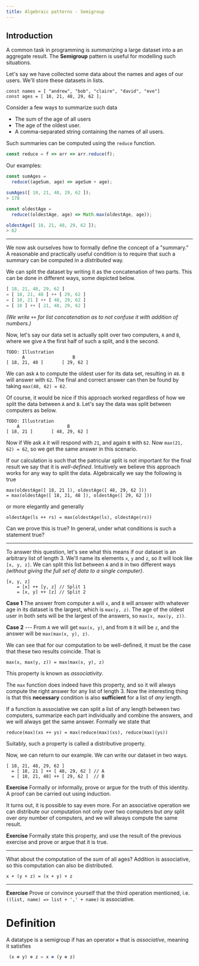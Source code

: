 ```yaml
---
title: Algebraic patterns - Semigroup
---
```


Introduction
------------

A common task in programming is *summarizing* a large dataset into a
an aggregate result. The **Semigroup** pattern is useful for
modelling such situations.

Let's say we have collected some data about the names and ages of our
users. We'll store these datasets in lists.

```
const names = [ "andrew", "bob", "claire", "david", "eve"]
const ages = [ 18, 21, 48, 29, 62 ];
```

Consider a few ways to summarize such data

 * The sum of the age of all users
 * The age of the oldest user.
 * A comma-separated string containing the names of all users.

Such summaries can be computed using the `reduce` function.

```javascript
const reduce = f => arr => arr.reduce(f);
```

Our examples:

```javascript
const sumAges =
  reduce((ageSum, age) => ageSum + age);

sumAges([ 18, 21, 48, 29, 62 ]);
> 178

const oldestAge =
  reduce((oldestAge, age) => Math.max(oldestAge, age));

oldestAge([ 18, 21, 48, 29, 62 ]);
> 62
```

<hr>

We now ask ourselves how to formally define the concept of a
"summary." A reasonable and practically useful condition is to require
that such a summary can be computed in a *distributed* way.

We can split the dataset by writing it as the concatenation of two
parts. This can be done in different ways, some depicted below.

```javascript
[ 18, 21, 48, 29, 62 ]
= [ 18, 21, 48 ] ++ [ 29, 62 ]
= [ 18, 21 ] ++ [ 48, 29, 62 ]
= [ 18 ] ++ [ 21, 48, 29, 62 ]
```

*(We write* `++` *for list concatenation as to not confuse it with
addition of numbers.)*

Now, let's say our data set is actually split over two computers, `A`
and `B`, where we give `A` the first half of such a split, and `B` the
second.

```
TODO: Illustration
      A                  B
[ 18, 21, 48 ]       [ 29, 62 ]
```

We can ask `A` to compute the oldest user for its data set, resulting
in `48`. `B` will answer with `62`. The final and correct answer can
then be found by taking `max(48, 62) = 62`.

Of course, it would be nice if this approach worked regardless of how
we split the data between `A` and `B`. Let's say the data was split
between computers as below.

```
TODO: Illustration
    A                  B
[ 18, 21 ]       [ 48, 29, 62 ]
```

Now if We ask `A` it will respond with `21`, and again `B` with `62`.
Now `max(21, 62) = 62`, so we get the same answer in this scenario.

If our calculation is such that the patricular split is not important
for the final result we say that it is *well-defined*. Intuitively we
believe this approach works for any way to split the
data. Algebraically we say the following is true

```
max(oldestAge([ 18, 21 ]), oldestAge([ 48, 29, 62 ]))
= max(oldestAge([ 18, 21, 48 ]), oldestAge([ 29, 62 ]))
```

or more elegantly and generally

```
oldestAge(ls ++ rs) = max(oldestAge(ls), oldestAge(rs))
```

Can we prove this is true? In general, under what conditions is such a
statement true?

<hr>

To answer this question, let's see what this means if our dataset is
an arbitrary list of length 3. We'll name its elements `x`, `y` and
`z`, so it will look like `[x, y, z]`. We can split this list between
`A` and `B` in two different ways *(without giving the full set of
data to a single computer)*.

```
[x, y, z]
    = [x] ++ [y, z] // Split 1
    = [x, y] ++ [z] // Split 2
```

**Case 1** The answer from computer `A` will `x`, and `B` will answer
with whatever age in its dataset is the largest, which is `max(y,
z)`. The age of the oldest user in both sets will be the largest of
the answers, so `max(x, max(y, z))`.

**Case 2** --- From `A` we will get `max(x, y)`, and from `B` it will
be `z`, and the answer will be `max(max(x, y), z)`.

We can see that for our computation to be well-defined, it must be the
case that these two results coincide. That is

```
max(x, max(y, z)) = max(max(x, y), z)
```

This property is known as *associativity*.

The `max` function does indeed have this property, and so it will
always compute the right answer for any list of length 3. Now the
interesting thing is that this **necessary** condition is also
**sufficient** for a list of *any* length.

If a function is associative we can split a list of any length between
two computers, summarize each part individually and combine the
answers, and we will always get the same answer. Formally we state that

```
reduce(max)(xs ++ ys) = max(reduce(max)(xs), reduce(max)(ys))
```

Suitably, such a property is called a distributive property.

Now, we can return to our example. We can write our dataset in two ways.

```
[ 18, 21, 48, 29, 62 ]
  = [ 18, 21 ] ++ [ 48, 29, 62 ] // A
  = [ 18, 21, 48] ++ [ 29, 62 ]  // B
```

**Exercise** Formally or informally, prove or argue for the truth of
this identity. A proof can be carried out using induction.

It turns out, it is possible to say even more. For an associative
operation we can distribute our computation not only over two
computers but *any* split over *any* number of computers, and we will
always compute the same result.

**Exercise** Formally state this property, and use the result of the
previous exercise and prove or argue that it is true.

<hr>

What about the computation of the *sum* of all ages? Addition is
associative, so this computation can also be distributed.

```
x + (y + z) = (x + y) + z
```

<hr>

**Exercise** Prove or convince yourself that the third operation
mentioned, i.e.  <br>`((list, name) => list + ',' + name)` is
associative.

Definition
==========

A datatype is a semigroup if has an operator `⊕` that is
*associative*, meaning it satisfies

```javascript
 (x ⊕ y) ⊕ z = x ⊕ (y ⊕ z)
```

